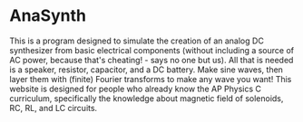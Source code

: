 # AnaSynth

This is a program designed to simulate the creation of an analog DC synthesizer from basic electrical components (without including a source of AC power, because that's cheating! - says no one but us). All that is needed is a speaker, resistor, capacitor, and a DC battery. Make sine waves, then layer them with (finite) Fourier transforms to make any wave you want! This website is designed for people who already know the AP Physics C curriculum, specifically the knowledge about magnetic field of solenoids, RC, RL, and LC circuits.